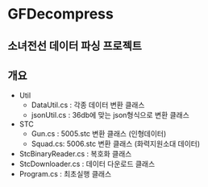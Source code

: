 # GFDecompress
소녀전선 데이터 파싱 프로젝트
-----------------------------------------------
## 개요
* Util
  * DataUtil.cs : 각종 데이터 변환 클래스
  * jsonUtil.cs : 36db에 맞는 json형식으로 변환 클래스
* STC
  * Gun.cs : 5005.stc 변환 클래스 (인형데이터)
  * Squad.cs: 5006.stc 변환 클래스 (화력지원소대 데이터)
* StcBinaryReader.cs : 복호화 클래스
* StcDownloader.cs : 데이터 다운로드 클래스
* Program.cs : 최초실행 클래스

